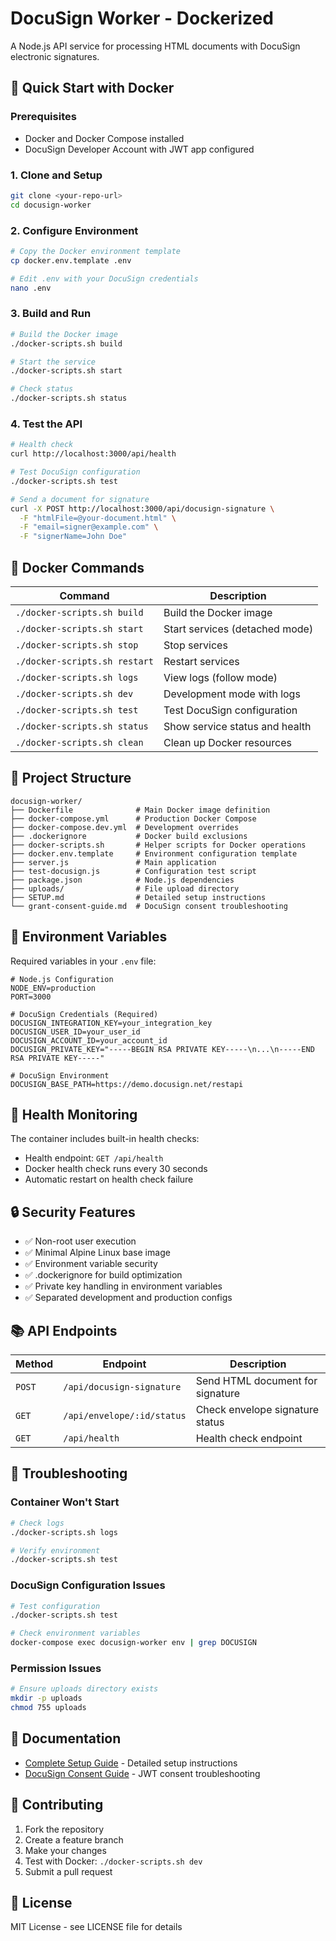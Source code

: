 # DocuSign Worker - Dockerized

A Node.js API service for processing HTML documents with DocuSign electronic signatures.

## 🚀 Quick Start with Docker

### Prerequisites
- Docker and Docker Compose installed
- DocuSign Developer Account with JWT app configured

### 1. Clone and Setup
```bash
git clone <your-repo-url>
cd docusign-worker
```

### 2. Configure Environment
```bash
# Copy the Docker environment template
cp docker.env.template .env

# Edit .env with your DocuSign credentials
nano .env
```

### 3. Build and Run
```bash
# Build the Docker image
./docker-scripts.sh build

# Start the service
./docker-scripts.sh start

# Check status
./docker-scripts.sh status
```

### 4. Test the API
```bash
# Health check
curl http://localhost:3000/api/health

# Test DocuSign configuration
./docker-scripts.sh test

# Send a document for signature
curl -X POST http://localhost:3000/api/docusign-signature \
  -F "htmlFile=@your-document.html" \
  -F "email=signer@example.com" \
  -F "signerName=John Doe"
```

## 🐳 Docker Commands

| Command | Description |
|---------|-------------|
| `./docker-scripts.sh build` | Build the Docker image |
| `./docker-scripts.sh start` | Start services (detached mode) |
| `./docker-scripts.sh stop` | Stop services |
| `./docker-scripts.sh restart` | Restart services |
| `./docker-scripts.sh logs` | View logs (follow mode) |
| `./docker-scripts.sh dev` | Development mode with logs |
| `./docker-scripts.sh test` | Test DocuSign configuration |
| `./docker-scripts.sh status` | Show service status and health |
| `./docker-scripts.sh clean` | Clean up Docker resources |

## 📁 Project Structure
```
docusign-worker/
├── Dockerfile              # Main Docker image definition
├── docker-compose.yml      # Production Docker Compose
├── docker-compose.dev.yml  # Development overrides
├── .dockerignore           # Docker build exclusions
├── docker-scripts.sh       # Helper scripts for Docker operations
├── docker.env.template     # Environment configuration template
├── server.js               # Main application
├── test-docusign.js        # Configuration test script
├── package.json            # Node.js dependencies
├── uploads/                # File upload directory
├── SETUP.md                # Detailed setup instructions
└── grant-consent-guide.md  # DocuSign consent troubleshooting
```

## 🔧 Environment Variables

Required variables in your `.env` file:

```env
# Node.js Configuration
NODE_ENV=production
PORT=3000

# DocuSign Credentials (Required)
DOCUSIGN_INTEGRATION_KEY=your_integration_key
DOCUSIGN_USER_ID=your_user_id
DOCUSIGN_ACCOUNT_ID=your_account_id
DOCUSIGN_PRIVATE_KEY="-----BEGIN RSA PRIVATE KEY-----\n...\n-----END RSA PRIVATE KEY-----"

# DocuSign Environment
DOCUSIGN_BASE_PATH=https://demo.docusign.net/restapi
```

## 🏥 Health Monitoring

The container includes built-in health checks:
- Health endpoint: `GET /api/health`
- Docker health check runs every 30 seconds
- Automatic restart on health check failure

## 🔒 Security Features

- ✅ Non-root user execution
- ✅ Minimal Alpine Linux base image
- ✅ Environment variable security
- ✅ .dockerignore for build optimization
- ✅ Private key handling in environment variables
- ✅ Separated development and production configs

## 📚 API Endpoints

| Method | Endpoint | Description |
|--------|----------|-------------|
| `POST` | `/api/docusign-signature` | Send HTML document for signature |
| `GET` | `/api/envelope/:id/status` | Check envelope signature status |
| `GET` | `/api/health` | Health check endpoint |

## 🚨 Troubleshooting

### Container Won't Start
```bash
# Check logs
./docker-scripts.sh logs

# Verify environment
./docker-scripts.sh test
```

### DocuSign Configuration Issues
```bash
# Test configuration
./docker-scripts.sh test

# Check environment variables
docker-compose exec docusign-worker env | grep DOCUSIGN
```

### Permission Issues
```bash
# Ensure uploads directory exists
mkdir -p uploads
chmod 755 uploads
```

## 📖 Documentation

- [Complete Setup Guide](SETUP.md) - Detailed setup instructions
- [DocuSign Consent Guide](grant-consent-guide.md) - JWT consent troubleshooting

## 🤝 Contributing

1. Fork the repository
2. Create a feature branch
3. Make your changes
4. Test with Docker: `./docker-scripts.sh dev`
5. Submit a pull request

## 📄 License

MIT License - see LICENSE file for details